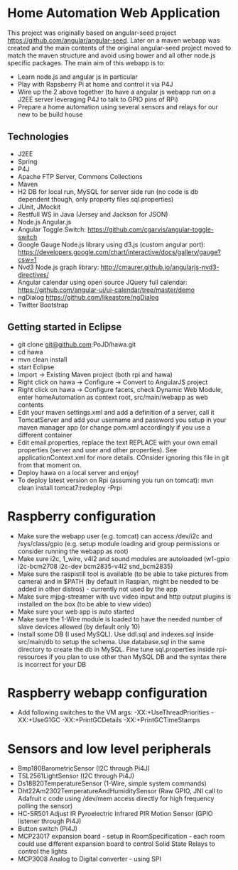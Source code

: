 # Home Automation Web Application

This project was originally based on angular-seed project https://github.com/angular/angular-seed. Later on a maven webapp was created and the main contents of the original angular-seed project moved to match the maven structure and avoid using bower and all other node.js specific packages. The main aim of this webapp is to:

* Learn node.js and angular js in particular
* Play with Rapsberry Pi at home and control it via P4J
* Wire up the 2 above together (to have a angular js webapp run on a J2EE server leveraging P4J to talk to GPIO pins of RPi)
* Prepare a home automation using several sensors and relays for our new to be build house

## Technologies

* J2EE
* Spring
* P4J
* Apache FTP Server, Commons Collections
* Maven
* H2 DB for local run, MySQL for server side run (no code is db dependent though, only property files sql.properties)
* JUnit, JMockit
* Restfull WS in Java (Jersey and Jackson for JSON)
* Node.js Angular.js
* Angular Toggle Switch: https://github.com/cgarvis/angular-toggle-switch
* Google Gauge Node.js library using d3.js (custom angular port): https://developers.google.com/chart/interactive/docs/gallery/gauge?csw=1
* Nvd3 Node.js graph library: http://cmaurer.github.io/angularjs-nvd3-directives/
* Angular calendar using open source JQuery full calendar: https://github.com/angular-ui/ui-calendar/tree/master/demo
* ngDialog https://github.com/likeastore/ngDialog
* Twitter Bootstrap

## Getting started in Eclipse

* git clone git@github.com:PoJD/hawa.git
* cd hawa
* mvn clean install
* start Eclipse
* Import -> Existing Maven project (both rpi and hawa)
* Right click on hawa -> Configure -> Convert to AngularJS project
* Right click on hawa -> Configure facets, check Dynamic Web Module, enter homeAutomation as context root, src/main/webapp as web contents
* Edit your maven settings.xml and add a definition of a server, call it TomcatServer and add your username and password you setup in your maven manager app (or change pom.xml accordingly if you use a different container
* Edit email.properties, replace the text REPLACE with your own email properties (server and user and other properties). See applicationContext.xml for more details. COnsider ignoring this file in git from that moment on.
* Deploy hawa on a local server and enjoy!
* To deploy latest version on Rpi (assuming you run on tomcat): mvn clean install tomcat7:redeploy -Prpi

# Raspberry configuration

* Make sure the webapp user (e.g. tomcat) can access /dev/i2c and /sys/class/gpio (e.g. setup module loading and group permissions or consider running the webapp as root)
* Make sure i2c, 1_wire, v4l2 and sound modules are autoloaded (w1-gpio i2c-bcm2708 i2c-dev bcm2835-v4l2 snd_bcm2835)
* Make sure the raspistill tool is available (to be able to take pictures from camera) and in $PATH (by default in Raspian, might be needed to be added in other distros) - currently not used by the app
* Make sure mjpg-streamer with uvc video input and http output plugins is installed on the box (to be able to view video)
* Make sure your web app is auto started
* Make sure the 1-Wire module is loaded to have the needed number of slave devices allowed (by default only 10)
* Install some DB (I used MySQL). Use ddl.sql and indexes.sql inside src/main/db to setup the schema. Use database.sql in the same directory to create the db in MySQL. Fine tune sql.properties inside rpi-resources if you plan to use other than MySQL DB and the syntax there is incorrect for your DB

# Raspberry webapp configuration
* Add following switches to the VM args: -XX:+UseThreadPriorities -XX:+UseG1GC -XX:+PrintGCDetails -XX:+PrintGCTimeStamps

# Sensors and low level peripherals

* Bmp180BarometricSensor (I2C through Pi4J)
* TSL2561LightSensor (I2C through Pi4J)
* Ds18B20TemperatureSensor (1-Wire, simple system commands)
* Dht22Am2302TemperatureAndHumiditySensor (Raw GPIO, JNI call to Adafruit c code using /dev/mem access directly for high frequency polling the sensor)
* HC-SR501 Adjust IR Pyroelectric Infrared PIR Motion Sensor (GPIO listener through Pi4J)
* Button switch (Pi4J)
* MCP23017 expansion board - setup in RoomSpecification - each room could use different expansion board to control Solid State Relays to control the lights
* MCP3008 Analog to Digital converter - using SPI